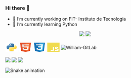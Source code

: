 ### Hi there 👋

- 🔭 I’m currently working on FIT- Instituto de Tecnologia
- 🌱 I’m currently learning Python

<div align="center">
  <img height="145em" src="https://github-readme-stats.vercel.app/api?username=william-rodrigues&show_icons=true&theme=tokyonight&include_all_commits=true&count_private=true"/>
  <img height="145em" src="https://github-readme-stats.vercel.app/api/top-langs/?username=william-rodrigues&layout=compact&langs_count=7&theme=tokyonight"/>
</div>
<div style="display: inline_block"><br>
   <img align="center" alt="William-Python" height="30" width="40" src="https://raw.githubusercontent.com/devicons/devicon/master/icons/python/python-original.svg">
   <img align="center" alt="William-HTML" height="30" width="40" src="https://raw.githubusercontent.com/devicons/devicon/master/icons/html5/html5-original.svg">
   <img align="center" alt="William-CSS" height="30" width="40" src="https://raw.githubusercontent.com/devicons/devicon/master/icons/css3/css3-original.svg">
   <img align="center" alt="William-Js" height="30" width="40" src="https://raw.githubusercontent.com/devicons/devicon/master/icons/javascript/javascript-plain.svg">
   <img align="center" alt="William-GitLab" height="30" width="40" src="https://cdn.jsdelivr.net/gh/devicons/devicon/icons/gitlab/gitlab-plain-wordmark.svg">
</div><br>
  <div> 
  <a href="https://www.instagram.com/w.gustavo_/" target="_blank"><img src="https://img.shields.io/badge/-Instagram-%23E4405F?style=for-the-badge&logo=instagram&logoColor=white" target="_blank"></a>
  <a href = "mailto:wgoliver1@hotmail.com"><img src=https://img.shields.io/badge/Microsoft_Outlook-0078D4?style=for-the-badge&logo=microsoft-outlook&logoColor=white" target="_blank"></a>
  <a href="https://www.linkedin.com/in/william-rodrigues-a4018069/" target="_blank"><img src="https://img.shields.io/badge/-LinkedIn-%230077B5?style=for-the-badge&logo=linkedin&logoColor=white" target="_blank"></a> 
</div>

  ![Snake animation](https://github.com/william-rodrigues/william-rodrigues/blob/output/github-contribution-grid-snake.svg)
